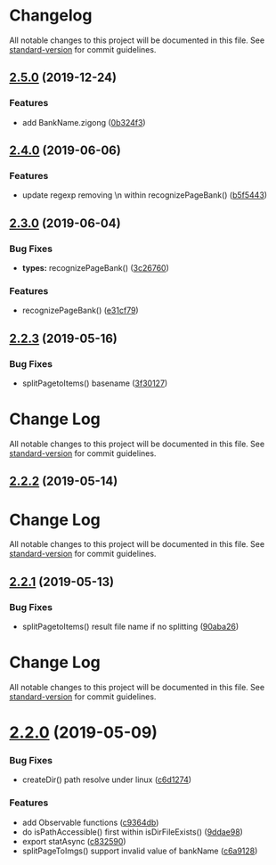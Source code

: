 # Changelog

All notable changes to this project will be documented in this file. See [standard-version](https://github.com/conventional-changelog/standard-version) for commit guidelines.

## [2.5.0](https://github.com/waitingsong/bank-voucher-ocr/compare/v2.4.0...v2.5.0) (2019-12-24)


### Features

* add BankName.zigong ([0b324f3](https://github.com/waitingsong/bank-voucher-ocr/commit/0b324f3))



## [2.4.0](https://github.com/waitingsong/bank-voucher-ocr/compare/v2.3.0...v2.4.0) (2019-06-06)


### Features

* update regexp removing \n within recognizePageBank() ([b5f5443](https://github.com/waitingsong/bank-voucher-ocr/commit/b5f5443))



## [2.3.0](https://github.com/waitingsong/bank-voucher-ocr/compare/v2.2.3...v2.3.0) (2019-06-04)


### Bug Fixes

* **types:** recognizePageBank() ([3c26760](https://github.com/waitingsong/bank-voucher-ocr/commit/3c26760))


### Features

* recognizePageBank() ([e31cf79](https://github.com/waitingsong/bank-voucher-ocr/commit/e31cf79))



## [2.2.3](https://github.com/waitingsong/bank-voucher-ocr/compare/v2.2.2...v2.2.3) (2019-05-16)


### Bug Fixes

* splitPagetoItems() basename ([3f30127](https://github.com/waitingsong/bank-voucher-ocr/commit/3f30127))



# Change Log

All notable changes to this project will be documented in this file. See [standard-version](https://github.com/conventional-changelog/standard-version) for commit guidelines.

## [2.2.2](https://github.com/waitingsong/bank-voucher-ocr/compare/v2.2.1...v2.2.2) (2019-05-14)



# Change Log

All notable changes to this project will be documented in this file. See [standard-version](https://github.com/conventional-changelog/standard-version) for commit guidelines.

## [2.2.1](https://github.com/waitingsong/bank-voucher-ocr/compare/v2.2.0...v2.2.1) (2019-05-13)


### Bug Fixes

* splitPagetoItems() result file name if no splitting ([90aba26](https://github.com/waitingsong/bank-voucher-ocr/commit/90aba26))



# Change Log

All notable changes to this project will be documented in this file. See [standard-version](https://github.com/conventional-changelog/standard-version) for commit guidelines.

# [2.2.0](https://github.com/waitingsong/bank-voucher-ocr/compare/v2.1.2...v2.2.0) (2019-05-09)


### Bug Fixes

* createDir() path resolve under linux ([c6d1274](https://github.com/waitingsong/bank-voucher-ocr/commit/c6d1274))


### Features

* add Observable functions ([c9364db](https://github.com/waitingsong/bank-voucher-ocr/commit/c9364db))
* do isPathAccessible() first within isDirFileExists() ([9ddae98](https://github.com/waitingsong/bank-voucher-ocr/commit/9ddae98))
* export statAsync ([c832590](https://github.com/waitingsong/bank-voucher-ocr/commit/c832590))
* splitPageToImgs() support invalid value of bankName ([c6a9128](https://github.com/waitingsong/bank-voucher-ocr/commit/c6a9128))
